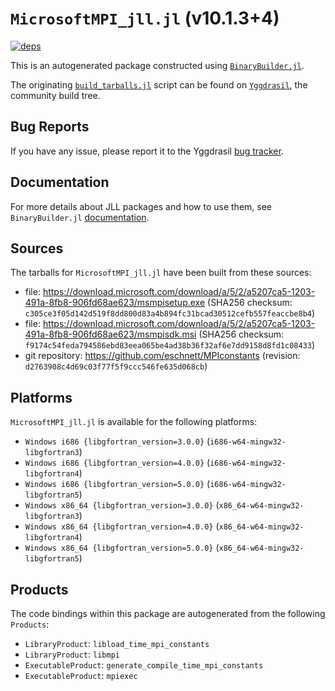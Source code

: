 # `MicrosoftMPI_jll.jl` (v10.1.3+4)

[![deps](https://juliahub.com/docs/MicrosoftMPI_jll/deps.svg)](https://juliahub.com/ui/Packages/MicrosoftMPI_jll/seL8u?page=2)

This is an autogenerated package constructed using [`BinaryBuilder.jl`](https://github.com/JuliaPackaging/BinaryBuilder.jl).

The originating [`build_tarballs.jl`](https://github.com/JuliaPackaging/Yggdrasil/blob/51f51ddfe2abdde9ff12498b7b1d0f8d75e49b93/M/MicrosoftMPI/build_tarballs.jl) script can be found on [`Yggdrasil`](https://github.com/JuliaPackaging/Yggdrasil/), the community build tree.

## Bug Reports

If you have any issue, please report it to the Yggdrasil [bug tracker](https://github.com/JuliaPackaging/Yggdrasil/issues).

## Documentation

For more details about JLL packages and how to use them, see `BinaryBuilder.jl` [documentation](https://docs.binarybuilder.org/stable/jll/).

## Sources

The tarballs for `MicrosoftMPI_jll.jl` have been built from these sources:

* file: https://download.microsoft.com/download/a/5/2/a5207ca5-1203-491a-8fb8-906fd68ae623/msmpisetup.exe (SHA256 checksum: `c305ce3f05d142d519f8dd800d83a4b894fc31bcad30512cefb557feaccbe8b4`)
* file: https://download.microsoft.com/download/a/5/2/a5207ca5-1203-491a-8fb8-906fd68ae623/msmpisdk.msi (SHA256 checksum: `f9174c54feda794586ebd83eea065be4ad38b36f32af6e7dd9158d8fd1c08433`)
* git repository: https://github.com/eschnett/MPIconstants (revision: `d2763908c4d69c03f77f5f9ccc546fe635d068cb`)

## Platforms

`MicrosoftMPI_jll.jl` is available for the following platforms:

* `Windows i686 {libgfortran_version=3.0.0}` (`i686-w64-mingw32-libgfortran3`)
* `Windows i686 {libgfortran_version=4.0.0}` (`i686-w64-mingw32-libgfortran4`)
* `Windows i686 {libgfortran_version=5.0.0}` (`i686-w64-mingw32-libgfortran5`)
* `Windows x86_64 {libgfortran_version=3.0.0}` (`x86_64-w64-mingw32-libgfortran3`)
* `Windows x86_64 {libgfortran_version=4.0.0}` (`x86_64-w64-mingw32-libgfortran4`)
* `Windows x86_64 {libgfortran_version=5.0.0}` (`x86_64-w64-mingw32-libgfortran5`)

## Products

The code bindings within this package are autogenerated from the following `Products`:

* `LibraryProduct`: `libload_time_mpi_constants`
* `LibraryProduct`: `libmpi`
* `ExecutableProduct`: `generate_compile_time_mpi_constants`
* `ExecutableProduct`: `mpiexec`
